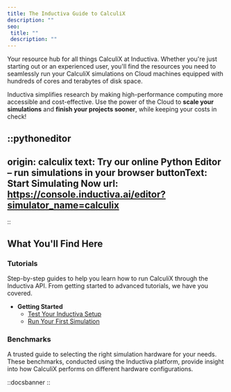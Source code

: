 ```yaml
---
title: The Inductiva Guide to CalculiX
description: ""
seo:
 title: ""
 description: ""
---
```


Your resource hub for all things CalculiX at Inductiva. Whether you're just starting out or an experienced user, you'll find the resources you need to seamlessly run your CalculiX simulations on Cloud machines equipped with hundreds of cores and terabytes of disk space.

Inductiva simplifies research by making high-performance computing more accessible and cost-effective. Use the power of the Cloud to **scale your simulations** and **finish your projects sooner**, while keeping your costs in check! 

::pythoneditor
---
origin: calculix
text: Try our online Python Editor – run simulations in your browser
buttonText: Start Simulating Now
url: https://console.inductiva.ai/editor?simulator_name=calculix
---
::

## What You'll Find Here

### Tutorials
Step-by-step guides to help you learn how to run CalculiX through the Inductiva API. From getting started to advanced tutorials, we have you covered.

* **Getting Started**
    - [Test Your Inductiva Setup](1.tutorials/0.setup-test.md)
    - [Run Your First Simulation](1.tutorials/1.quick-start.md)

### Benchmarks
A trusted guide to selecting the right simulation hardware for your needs. These benchmarks, conducted using the Inductiva platform, provide insight into how CalculiX performs on different hardware configurations.

::docsbanner
::
